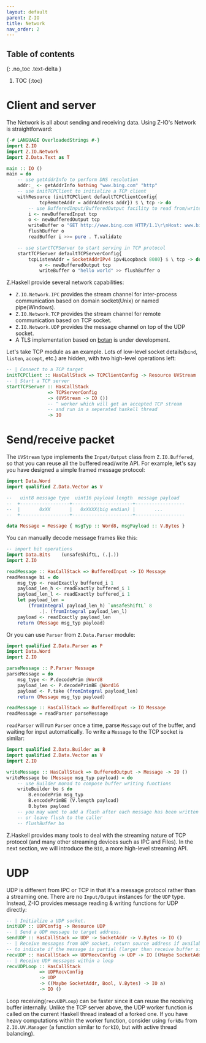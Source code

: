 ```yaml
---
layout: default
parent: Z-IO
title: Network
nav_order: 2
---
```


## Table of contents
{: .no_toc .text-delta }

1. TOC
{:toc}

# Client and server

The Network is all about sending and receiving data. Using Z-IO's Network is straightforward:

```haskell
{-# LANGUAGE OverloadedStrings #-}
import Z.IO
import Z.IO.Network
import Z.Data.Text as T

main :: IO ()
main = do
    -- use getAddrInfo to perform DNS resolution
    addr:_ <- getAddrInfo Nothing "www.bing.com" "http"
    -- use initTCPClient to initialize a TCP client
    withResource (initTCPClient defaultTCPClientConfig{
            tcpRemoteAddr = addrAddress addr}) $ \ tcp -> do
        -- use BufferedInput/BufferedOutput facility to read from/write to tcp socket
        i <- newBufferedInput tcp
        o <- newBufferedOutput tcp
        writeBuffer o "GET http://www.bing.com HTTP/1.1\r\nHost: www.bing.com\r\n\r\n"
        flushBuffer o
        readBuffer i >>= pure . T.validate

    -- use startTCPServer to start serving in TCP protocol
    startTCPServer defaultTCPServerConfig{
        tcpListenAddr = SocketAddrIPv4 ipv4Loopback 8080} $ \ tcp -> do
            o <- newBufferedOutput tcp
            writeBuffer o "hello world" >> flushBuffer o
```

Z.Haskell provide several network capabilities:

+ `Z.IO.Network.IPC` provides the stream channel for inter-process communication based on domain socket(Unix) or named pipe(Windows).
+ `Z.IO.Network.TCP` provides the stream channel for remote communication based on TCP socket.
+ `Z.IO.Network.UDP` provides the message channel on top of the UDP socket.
+ A TLS implementation based on [botan](https://botan.randombit.net/) is under development.

Let's take TCP module as an example. Lots of low-level socket details(`bind`, `listen`, `accept`, etc.) are hidden, with two high-level operations left:

```haskell
-- | Connect to a TCP target
initTCPClient :: HasCallStack => TCPClientConfig -> Resource UVStream
-- | Start a TCP server
startTCPServer :: HasCallStack
               => TCPServerConfig
               -> (UVStream -> IO ())
               -- ^ worker which will get an accepted TCP stream
               -- and run in a seperated haskell thread
               -> IO
```

# Send/receive packet

The `UVStream` type implements the `Input/Output` class from `Z.IO.Buffered`, so that you can reuse all the buffered read/write API. For example, let's say you have designed a simple framed message protocol:

```haskell
import Data.Word
import qualified Z.Data.Vector as V

--   uint8 message type  uint16 payload length  message payload
--  +------------------+----------------------+------------------
--  |       0xXX       |   0xXXXX(big endian) |       ...
--  +------------------+----------------------+------------------

data Message = Message { msgTyp :: Word8, msgPayload :: V.Bytes }
```

You can manually decode message frames like this:

```haskell
-- import bit operations
import Data.Bits    (unsafeShiftL, (.|.))
import Z.IO

readMessage :: HasCallStack => BufferedInput -> IO Message
readMessage bi = do
    msg_typ <- readExactly buffered_i 1
    payload_len_h <- readExactly buffered_i 1
    payload_len_l <- readExactly buffered_i 1
    let payload_len =
        (fromIntegral payload_len_h) `unsafeShiftL` 8
            .|. (fromIntegral payload_len_l)
    payload <- readExactly payload_len
    return (Message msg_typ payload)
```

Or you can use `Parser` from `Z.Data.Parser` module:


```haskell
import qualified Z.Data.Parser as P
import Data.Word
import Z.IO

parseMessage :: P.Parser Message
parseMessage = do
    msg_type <- P.decodePrim @Word8
    payload_len <- P.decodePrimBE @Word16
    payload <- P.take (fromIntegral payload_len)
    return (Message msg_typ payload)

readMessage :: HasCallStack => BufferedInput -> IO Message
readMessage = readParser parseMessage
```

`readParser` will run `Parser` once a time, parse `Message` out of the buffer, and waiting for input automatically. To write a `Message` to the TCP socket is similar:

```haskell
import qualified Z.Data.Builder as B
import qualified Z.Data.Vector as V
import Z.IO

writeMessage :: HasCallStack => BufferedOutput -> Message -> IO ()
writeMessage bo (Message msg_typ payload) = do
    -- use Builder monad to compose buffer writing functions
    writeBuilder bo $ do
        B.encodePrim msg_typ
        B.encodePrimBE (V.length payload)
        B.bytes payload
    -- you may want to add a flush after each message has been written
    -- or leave flush to the caller
    -- flushBuffer bo
```

Z.Haskell provides many tools to deal with the streaming nature of TCP protocol (and many other streaming devices such as IPC and Files). In the next section, we will introduce the `BIO`, a more high-level streaming API.

# UDP

UDP is different from IPC or TCP in that it's a message protocol rather than a streaming one. There are no `Input/Output` instances for the `UDP` type. Instead, Z-IO provides message reading & writing functions for UDP directly:

```haskell
-- | Initialize a UDP socket.
initUDP :: UDPConfig -> Resource UDP
-- | Send a UDP message to target address.
sendUDP :: HasCallStack => UDP -> SocketAddr -> V.Bytes -> IO ()
-- | Receive messages from UDP socket, return source address if available, and a `Bool`
-- to indicate if the message is partial (larger than receive buffer size).
recvUDP :: HasCallStack => UDPRecvConfig -> UDP -> IO [(Maybe SocketAddr, Bool, V.Bytes)]
-- | Receive UDP messages within a loop
recvUDPLoop :: HasCallStack
            => UDPRecvConfig
            -> UDP
            -> ((Maybe SocketAddr, Bool, V.Bytes) -> IO a)
            -> IO ()
```

Loop receiving(`recvUDPLoop`) can be faster since it can reuse the receiving buffer internally. Unlike the TCP server above, the UDP worker function is called on the current Haskell thread instead of a forked one. If you have heavy computations within the worker function, consider using `forkBa` from `Z.IO.UV.Manager` (a function similar to `forkIO`, but with active thread balancing).
